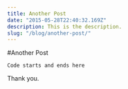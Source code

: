 ```yaml
---
title: Another Post
date: "2015-05-28T22:40:32.169Z"
description: This is the description.
slug: "/blog/another-post/"
---
```


#Another Post

```
Code starts and ends here
```

Thank you.
